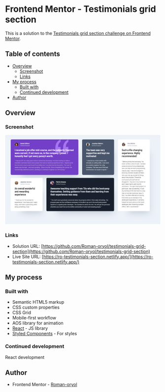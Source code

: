 # Frontend Mentor - Testimonials grid section

This is a solution to the [Testimonials grid section challenge on Frontend Mentor](https://www.frontendmentor.io/challenges/testimonials-grid-section-Nnw6J7Un7).

## Table of contents

- [Overview](#overview)
  - [Screenshot](#screenshot)
  - [Links](#links)
- [My process](#my-process)
  - [Built with](#built-with)
  - [Continued development](#continued-development)
- [Author](#author)

## Overview

### Screenshot

![](./screenshot.jpg)

### Links

- Solution URL: [https://github.com/Roman-oryol/testimonials-grid-section](https://github.com/Roman-oryol/testimonials-grid-section)
- Live Site URL: [https://ro-testimonials-section.netlify.app/](https://ro-testimonials-section.netlify.app/)

## My process

### Built with

- Semantic HTML5 markup
- CSS custom properties
- CSS Grid
- Mobile-first workflow
- AOS library for animation
- [React](https://reactjs.org/) - JS library
- [Styled Components](https://styled-components.com/) - For styles

### Continued development

React development

## Author

- Frontend Mentor - [Roman-oryol](https://www.frontendmentor.io/profile/Roman-oryol)
